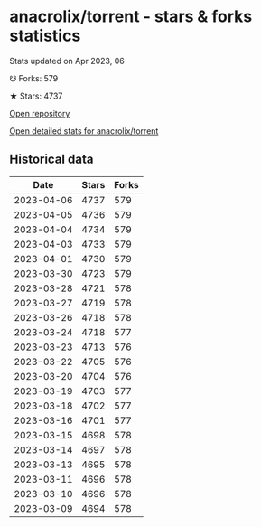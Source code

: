 # anacrolix/torrent - stars & forks statistics

Stats updated on Apr 2023, 06

☋ Forks: 579

★ Stars: 4737

[Open repository](https://github.com/anacrolix/torrent)

[Open detailed stats for anacrolix/torrent](https://reviewgithub.com/rep/anacrolix/torrent)

## Historical data
| Date | Stars | Forks |
|------|-------|-------|
| 2023-04-06 | 4737 | 579 | 
| 2023-04-05 | 4736 | 579 | 
| 2023-04-04 | 4734 | 579 | 
| 2023-04-03 | 4733 | 579 | 
| 2023-04-01 | 4730 | 579 | 
| 2023-03-30 | 4723 | 579 | 
| 2023-03-28 | 4721 | 578 | 
| 2023-03-27 | 4719 | 578 | 
| 2023-03-26 | 4718 | 578 | 
| 2023-03-24 | 4718 | 577 | 
| 2023-03-23 | 4713 | 576 | 
| 2023-03-22 | 4705 | 576 | 
| 2023-03-20 | 4704 | 576 | 
| 2023-03-19 | 4703 | 577 | 
| 2023-03-18 | 4702 | 577 | 
| 2023-03-16 | 4701 | 577 | 
| 2023-03-15 | 4698 | 578 | 
| 2023-03-14 | 4697 | 578 | 
| 2023-03-13 | 4695 | 578 | 
| 2023-03-11 | 4696 | 578 | 
| 2023-03-10 | 4696 | 578 | 
| 2023-03-09 | 4694 | 578 | 

